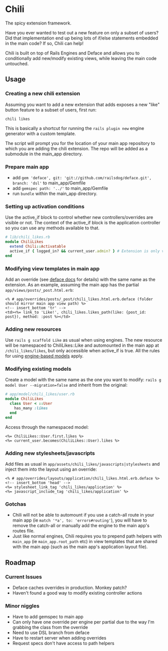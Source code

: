 # Chili

The spicy extension framework.

Have you ever wanted to test out a new feature on only a subset of users?
Did that implementation end up being lots of if/else statements embedded in the main code?
If so, Chili can help!

Chili is built on top of Rails Engines and Deface and allows you to conditionally add new/modify existing views, 
while leaving the main code untouched.

## Usage

### Creating a new chili extension

Assuming you want to add a new extension that adds exposes a new "like" button feature to a subset of users, first run:

    chili likes

This is basically a shortcut for running the `rails plugin new` engine generator with a custom template.

The script will prompt you for the location of your main app repository to which you are adding the chili extension.
The repo will be added as a submodule in the main_app directory.

### Prepare main app

- add `gem 'deface', git: 'git://github.com/railsdog/deface.git', branch: 'dsl'` to main_app/Gemfile
- add `gemspec path: '../'` to main_app/Gemfile
- run `bundle` within the main_app directory.

### Setting up activation conditions

Use the active_if block to control whether new controllers/overrides are visible or not.
The context of the active_if block is the application controller so you can use any methods available to that.

```ruby
# lib/chili_likes.rb
module ChiliLikes
  extend Chili::Activatable
  active_if { logged_in? && current_user.admin? } # Extension is only visible to logged in admin users
end
```

### Modifying view templates in main app

Add an override (see [deface docs](https://github.com/railsdog/deface#readme) for details) with the same name as the extension.
As an example, assuming the main app has the partial `app/views/posts/_post.html.erb`:

```erb
<% # app/overrides/posts/_post/chili_likes.html.erb.deface (folder should mirror main app view path) %>
<!-- insert_bottom 'tr' -->
<td><%= link_to 'Like!', chili_likes.likes_path(like: {post_id: post}), method: :post %></td>
```

### Adding new resources

Use `rails g scaffold Like` as usual when using engines. The new resource will be namespaced to ChiliLikes::Like
and automounted in the main app at `/chili_likes/likes`, but only accessible when active_if is true. 
All the rules for using [engine-based models](http://railscasts.com/episodes/277-mountable-engines?view=asciicast) apply.

### Modifying existing models

Create a model with the same name as the one you want to modify: `rails g model User --migration=false`
and inherit from the original:

```ruby
# app/model/chili_likes/user.rb
module ChiliLikes
  class User < ::User
    has_many :likes
  end
end
```

Access through the namespaced model:

```erb
<%= ChiliLikes::User.first.likes %>
<%= current_user.becomes(ChiliLikes::User).likes %>
```

### Adding new stylesheets/javascripts

Add files as usual in `app/assets/chili_likes/javascripts|stylesheets` and inject them into the layout using an override:

```erb
<% # app/overrides/layouts/application/chili_likes.html.erb.deface %>
<!-- insert_bottom 'head' -->
<%= stylesheet_link_tag 'chili_likes/application' %>
<%= javascript_include_tag 'chili_likes/application' %>
```

### Gotchas

- Chili will not be able to automount if you use a catch-all route in your main app (ie `match '*a', to: 'errors#routing'`), you will have to remove the catch-all or manually add the engine to the main app's routes file.
- Just like normal engines, Chili requires you to prepend path helpers with `main_app` (ie `main_app.root_path` etc) in view templates that are shared with the main app (such as the main app's application layout file).

## Roadmap

### Current Issues

- Deface caches overrides in production. Monkey patch?
- Haven't found a good way to modify existing controller actions

### Minor niggles

- Have to add gemspec to main app
- Can only have one override per engine per partial due to the way I'm grabbing the class from the override
- Need to use DSL branch from deface
- Have to restart server when adding overrides
- Request specs don't have access to path helpers
